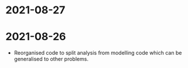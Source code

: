 # 2021-08-27

# 2021-08-26

- Reorganised code to split analysis from modelling code which can be generalised to other problems.
